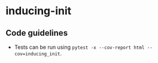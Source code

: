 # inducing-init

## Code guidelines
- Tests can be run using ```pytest -x --cov-report html --cov=inducing_init```.

